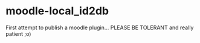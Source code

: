 # moodle-local_id2db

First attempt to publish a moodle plugin... 
PLEASE BE TOLERANT and really patient ;o)
